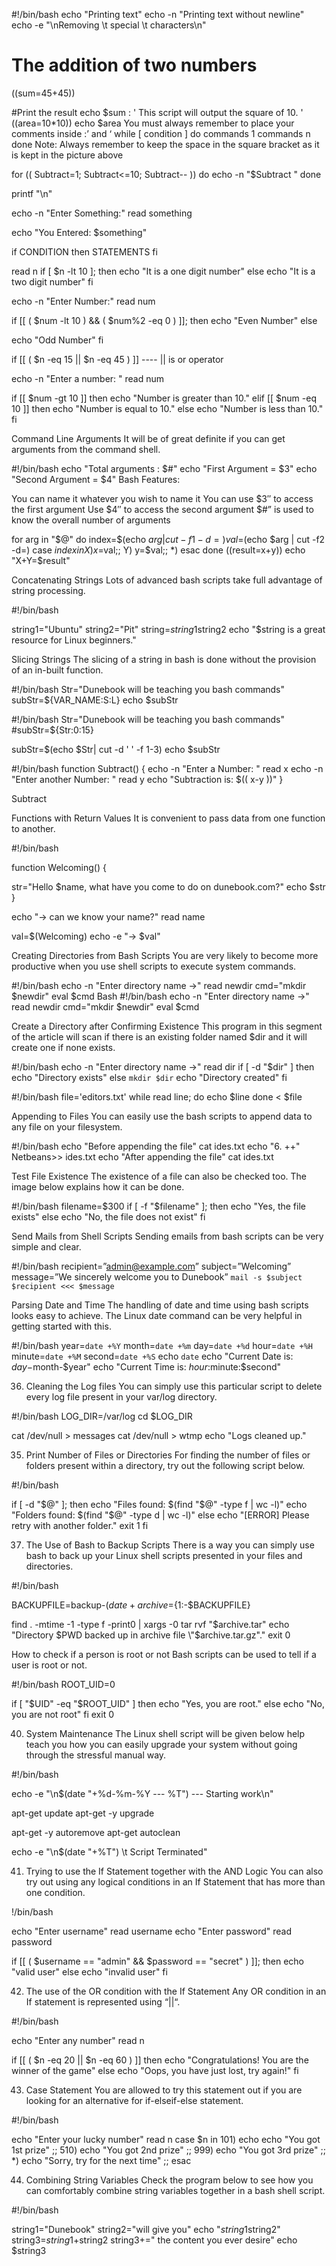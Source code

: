 #!/bin/bash
echo "Printing text"
echo -n "Printing text without newline"
echo -e "\nRemoving \t special \t characters\n"
# The addition of two numbers 
((sum=45+45))

#Print the result
echo $sum
: '
This script will output
the square of 10.
'
((area=10*10))
echo $area
You must always remember to place your comments inside :’ and ‘ 
while [ condition ]
do
commands 1
commands n
done
Note: Always remember to keep the space in the square bracket as it is kept in the picture above

for (( Subtract=1; Subtract<=10; Subtract-- ))
do
echo -n "$Subtract "
done

printf "\n"

echo -n "Enter Something:"
read something

echo "You Entered: $something"

if CONDITION 
then
STATEMENTS
fi

read n
if [ $n -lt 10 ];
then
echo "It is a one digit number"
else
echo "It is a two digit number"
fi

echo -n "Enter Number:"
read num

if [[ ( $num -lt 10 ) && ( $num%2 -eq 0 ) ]]; then
echo "Even Number"
else

echo "Odd Number"
fi

if [[ ( $n -eq 15 || $n -eq 45 ) ]]  ---- || is or operator

echo -n "Enter a number: "
read num

if [[ $num -gt 10 ]]
then
echo "Number is greater than 10."
elif [[ $num -eq 10 ]]
then
echo "Number is equal to 10."
else
echo "Number is less than 10."
fi

 Command Line Arguments
It will be of great definite if you can get arguments from the command shell.

#!/bin/bash
echo "Total arguments : $#"
echo "First Argument = $3"
echo "Second Argument = $4"
Bash
Features:

You can name it whatever you wish to name it
You can use $3″ to access the first argument
Use $4″ to access the second argument
$#” is used to know the overall number of arguments

for arg in "$@"
do
index=$(echo $arg | cut -f1 -d=)
val=$(echo $arg | cut -f2 -d=)
case $index in
X) x=$val;;
Y) y=$val;;
*)
esac
done
((result=x+y))
echo "X+Y=$result"

 Concatenating Strings
Lots of advanced bash scripts take full advantage of string processing.

#!/bin/bash

string1="Ubuntu"
string2="Pit"
string=$string1$string2
echo "$string is a great resource for Linux beginners."

Slicing Strings
The slicing of a string in bash is done without the provision of an in-built function.

#!/bin/bash
Str="Dunebook will be teaching you bash commands"
subStr=${VAR_NAME:S:L}
echo $subStr

#!/bin/bash
Str="Dunebook will be teaching you bash commands"
#subStr=${Str:0:15}

subStr=$(echo $Str| cut -d ' ' -f 1-3)
echo $subStr

#!/bin/bash
function Subtract()
{
echo -n "Enter a Number: "
read x
echo -n "Enter another Number: "
read y
echo "Subtraction is: $(( x-y ))"
}

Subtract

Functions with Return Values
It is convenient to pass data from one function to another.

#!/bin/bash

function Welcoming() {

str="Hello $name, what have you come to do on dunebook.com?"
echo $str
}

echo "-> can we know your name?"
read name

val=$(Welcoming)
echo -e "-> $val"

Creating Directories from Bash Scripts
You are very likely to become more productive when you use shell scripts to execute system commands.

#!/bin/bash
echo -n "Enter directory name ->"
read newdir
cmd="mkdir $newdir"
eval $cmd
Bash
#!/bin/bash
echo -n "Enter directory name ->"
read newdir
cmd="mkdir $newdir"
eval $cmd

Create a Directory after Confirming Existence
This program in this segment of the article will scan if there is an existing folder named $dir and it will create one if none exists.

#!/bin/bash
echo -n "Enter directory name ->"
read dir
if [ -d "$dir" ]
then
echo "Directory exists"
else
`mkdir $dir`
echo "Directory created"
fi

#!/bin/bash
file='editors.txt'
while read line; do
echo $line
done < $file

Appending to Files
You can easily use the bash scripts to append data to any file on your filesystem.

#!/bin/bash
echo "Before appending the file"
cat ides.txt
echo "6. ++" Netbeans>> ides.txt
echo "After appending the file"
cat ides.txt

 Test File Existence
The existence of a file can also be checked too. The image below explains how it can be done.

#!/bin/bash
filename=$300
if [ -f "$filename" ]; then
echo "Yes, the file exists"
else
echo "No, the file does not exist"
fi

Send Mails from Shell Scripts
Sending emails from bash scripts can be very simple and clear.

#!/bin/bash
recipient=”admin@example.com”
subject=”Welcoming”
message=”We sincerely welcome you to Dunebook”
`mail -s $subject $recipient <<< $message`

Parsing Date and Time
The handling of date and time using bash scripts looks easy to achieve. The Linux date command can be very helpful in getting started with this.

#!/bin/bash
year=`date +%Y`
month=`date +%m`
day=`date +%d`
hour=`date +%H`
minute=`date +%M`
second=`date +%S`
echo `date`
echo "Current Date is: $day-$month-$year"
echo "Current Time is: $hour:$minute:$second"


36. Cleaning the Log files
You can simply use this particular script to delete every log file present in your var/log directory.

#!/bin/bash
LOG_DIR=/var/log
cd $LOG_DIR

cat /dev/null > messages
cat /dev/null > wtmp
echo "Logs cleaned up."

35. Print Number of Files or Directories
For finding the number of files or folders present within a directory, try out the following script below.

#!/bin/bash

if [ -d "$@" ]; then
echo "Files found: $(find "$@" -type f | wc -l)"
echo "Folders found: $(find "$@" -type d | wc -l)"
else
echo "[ERROR] Please retry with another folder."
exit 1
fi

37. The Use of Bash to Backup Scripts
There is a way you can simply use bash to back up your Linux shell scripts presented in your files and directories.

#!/bin/bash

BACKUPFILE=backup-$(date +%m-%d-%Y)
archive=${1:-$BACKUPFILE}

find . -mtime -1 -type f -print0 | xargs -0 tar rvf "$archive.tar"
echo "Directory $PWD backed up in archive file \"$archive.tar.gz\"."
exit 0

How to check if a person is root or not
Bash scripts can be used to tell if a user is root or not.

#!/bin/bash
ROOT_UID=0

if [ "$UID" -eq "$ROOT_UID" ]
then
echo "Yes, you are root."
else
echo "No, you are not root"
fi
exit 0

40. System Maintenance
The Linux shell script will be given below help teach you how you can easily upgrade your system without going through the stressful manual way.

#!/bin/bash

echo -e "\n$(date "+%d-%m-%Y --- %T") --- Starting work\n"

apt-get update
apt-get -y upgrade

apt-get -y autoremove
apt-get autoclean

echo -e "\n$(date "+%T") \t Script Terminated"

41. Trying to use the If Statement together with the AND Logic
You can also try out using any logical conditions in an If Statement that has more than one condition.

!/bin/bash

echo "Enter username"
read username
echo "Enter password"
read password

if [[ ( $username == "admin" && $password == "secret" ) ]]; then
echo "valid user"
else
echo "invalid user"
fi

42. The use of the OR condition with the If Statement
Any OR condition in an If statement is represented using “||“.

#!/bin/bash

echo "Enter any number"
read n

if [[ ( $n -eq 20 || $n  -eq 60 ) ]]
then
echo "Congratulations! You are the winner of the game"
else
echo "Oops, you have just lost, try again!"
fi

43. Case Statement
You are allowed to try this statement out if you are looking for an alternative for if-elseif-else statement.

#!/bin/bash

echo "Enter your lucky number"
read n
case $n in
101)
echo echo "You got 1st prize" ;;
510)
echo "You got 2nd prize" ;;
999)
echo "You got 3rd prize" ;;
*)
echo "Sorry, try for the next time" ;;
esac

44. Combining String Variables
Check the program below to see how you can comfortably combine string variables together in a bash shell script.

#!/bin/bash

string1="Dunebook"
string2="will give you"
echo "$string1$string2"
string3=$string1+$string2
string3+=" the content you ever desire"
echo $string3



